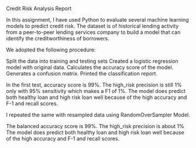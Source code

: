 Credit Risk Analysis Report 

In this assignment, I have used Python to evaluate several machine learning models to predict credit risk. The dataset is of historical lending activity from a peer-to-peer lending services company to build a model that can identify the creditworthiness of borrowers.

We adopted the following procedure:

Split the data into training and testing sets
Created a logistic regression model with original data.
Calculates the accuracy score of the model.
Generates a confusion matrix.
Printed the classification report.


In the first test, accuracy score is 99%.
The high_risk precision is still 1% only with 95% sensitivity which makes a F1 of 1%.
The model does predict both healthy loan and high risk loan well because of the high accuracy and F-1 and recall scores.

I repeated the same with resampled data using RandomOverSampler Model.



The balanced accuracy score is 99%.
The high_risk precision is about 1% 
The model does predict both healthy loan and high risk loan well because of the high accuracy and F-1 and recall scores.